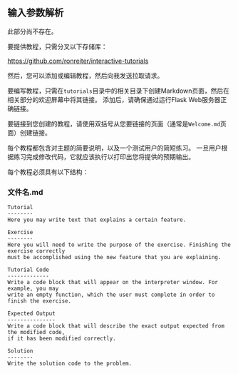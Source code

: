 ## 输入参数解析

此部分尚不存在。

要提供教程，只需分叉以下存储库：

<https://github.com/ronreiter/interactive-tutorials>

然后，您可以添加或编辑教程，然后向我发送拉取请求。

要编写教程，只需在```tutorials```目录中的相关目录下创建Markdown页面，然后在相关部分的欢迎屏幕中将其链接。 添加后，请确保通过运行Flask Web服务器正确链接。

要链接到您创建的教程，请使用双括号从您要链接的页面（通常是```Welcome.md```页面）创建链接。

每个教程都包含对主题的简要说明，以及一个测试用户的简短练习。 一旦用户根据练习完成修改代码，它就应该执行以打印出您将提供的预期输出。

每个教程必须具有以下结构：

### 文件名.md

```shell
Tutorial
--------
Here you may write text that explains a certain feature.

Exercise
--------
Here you will need to write the purpose of the exercise. Finishing the exercise correctly
must be accomplished using the new feature that you are explaining.

Tutorial Code
-------------
Write a code block that will appear on the interpreter window. For example, you may
write an empty function, which the user must complete in order to finish the exercise.

Expected Output
---------------
Write a code block that will describe the exact output expected from the modified code,
if it has been modified correctly.

Solution
--------
Write the solution code to the problem.
```

